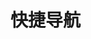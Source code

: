 # 快捷导航

<template>
  <div class="home">
    <div class="content">
      <div class="title">前端学习网址</div>
      <input class="search" v-model="value_1" placeholder="输入关键词" />
      <div
        class="item"
        :style="
          index < tmpList_1.length - 1
            ? 'border-bottom:1px solid rgb(241, 241, 241)'
            : ''
        "
        v-for="(item, index) in tmpList_1"
        :key="index"
      >
        <a
          :id="item.title"
          :href="item.url"
          target="_blank"
          style="text-decoration: none; color: rgb(60, 81, 124)"
          rel="noopener noreferrer"
          >{{ item.title }}</a
        >
      </div>
    </div>
    <div class="content">
      <div class="title">常用网址</div>
      <input class="search" v-model="value_2" placeholder="输入关键词" />
      <div
        class="item"
        :style="
          index < tmpList_2.length - 1
            ? 'border-bottom:1px solid rgb(241, 241, 241)'
            : ''
        "
        v-for="(item, index) in tmpList_2"
        :key="index"
      >
        <a
          :id="item.title"
          :href="item.url"
          target="_blank"
          style="text-decoration: none; color: rgb(60, 81, 124)"
          rel="noopener noreferrer"
          >{{ item.title }}</a
        >
      </div>
    </div>
  </div>
</template>

<script>
export default {
  name: "HomeView",
  data() {
    return {
      value_1: "",
      value_2: "",
      urlList_1: [
        {
          title: "vue",
          url: "https://cn.vuejs.org/v2/guide/",
        },
        {
          title: "react",
          url: "https://react.docschina.org/",
        },
        {
          title: "angular",
          url: "https://angular.cn/docs",
        },
        {
          title: "element",
          url: "https://element.eleme.cn/#/zh-CN/component/installation",
        },
        {
          title: "vant",
          url: "https://vant-contrib.gitee.io/vant/#/zh-CN/home",
        },
        {
          title: "uview",
          url: "https://www.uviewui.com/components/intro.html",
        },
        {
          title: "babylon",
          url: "https://www.babylonjs.com/",
        },
        {
          title: "three",
          url: "http://www.webgl3d.cn/threejs/docs/",
        },
        {
          title: "electron",
          url: "https://www.electronjs.org/zh/docs/latest",
        },
        {
          title: "uniapp",
          url: "https://uniapp.dcloud.io/",
        },
        {
          title: "typescript",
          url: "https://www.tslang.cn/docs/handbook/basic-types.html",
        },
        {
          title: "lodash",
          url: "https://www.lodashjs.com/",
        },
        {
          title: "matter",
          url: "https://brm.io/matter-js/demo/#stack",
        },
        {
          title: "axios",
          url: "http://www.axios-js.com/zh-cn/docs/",
        },
        {
          title: "jquery",
          url: "https://www.jquery123.com/",
        },
        {
          title: "sass",
          url: "https://www.sass.hk/",
        },
        {
          title: "less",
          url: "https://less.bootcss.com/",
        },
        {
          title: "bootstrap",
          url: "https://v3.bootcss.com/css/",
        },
        {
          title: "dayjs",
          url: "https://dayjs.fenxianglu.cn/",
        },
        {
          title: "html2canvas",
          url: "http://html2canvas.hertzen.com/",
        },
        {
          title: "printjs",
          url: "https://printjs.crabbly.com/",
        },
        {
          title: "animate",
          url: "http://www.animate.net.cn/",
        },
        {
          title: "particles",
          url: "https://vue-particles.netlify.app/",
        },
        {
          title: "md5",
          url: "https://www.npmjs.com/package/js-md5",
        },
        {
          title: "webpack",
          url: "https://webpack.docschina.org/",
        },
        {
          title: "gulp",
          url: "https://www.gulpjs.com.cn/docs/getting-started/quick-start/",
        },
        {
          title: "git",
          url: "https://git-scm.com/book/zh/v2",
        },
      ],
      tmpList_1: [],
      urlList_2: [
        {
          title: "github",
          url: "https://github.com/",
        },
        {
          title: "gitee",
          url: "https://gitee.com/",
        },
        {
          title: "vercel",
          url: "https://vercel.com/",
        },
        {
          title: "菜鸟教程",
          url: "https://www.runoob.com/",
        },
        {
          title: "阿里云图标",
          url: "https://www.iconfont.cn/",
        },
        {
          title: "瑞文网",
          url: "https://www.ruiwen.com/",
        },
      ],
      tmpList_2: [],
    };
  },
  watch: {
    value_1(newVal) {
      this.tmpList_1 = this.urlList_1.filter(
        (item) => item.title.indexOf(newVal) != -1
      );
    },
    value_2(newVal) {
      this.tmpList_2 = this.urlList_2.filter(
        (item) => item.title.indexOf(newVal) != -1
      );
    },
  },
  created() {
    this.tmpList_1 = this.urlList_1;
    this.tmpList_2 = this.urlList_2;
  },
};
</script>
<style scoped>
.content {
  height: 300px;
  overflow: scroll;
  position: relative;
  border-radius: 10px;
  border: 1px solid gainsboro;
  margin: 30px auto;
}
.content::-webkit-scrollbar {
  width: 0;
}
.title {
  font-family: "楷体";
  font-size: 20px;
  font-weight: bold;
  text-align: center;
  position: sticky;
  top: 0;
  height: 30px;
  padding-top: 10px;
  background-color: #fff;
  z-index: 1;
}
.search {
  position: sticky;
  border: none;
  outline: none;
  background-color: rgb(238, 238, 238);
  left: 20px;
  right: 20px;
  width: 100%;
  height: 30px;
  top: 40px;
  padding: 2px 5px;
  z-index: 1;
}
.item {
  margin: 10px;
  padding-bottom: 5px;
  display: flex;
  justify-content: space-between;
}
.icon {
  cursor: pointer;
}
</style>